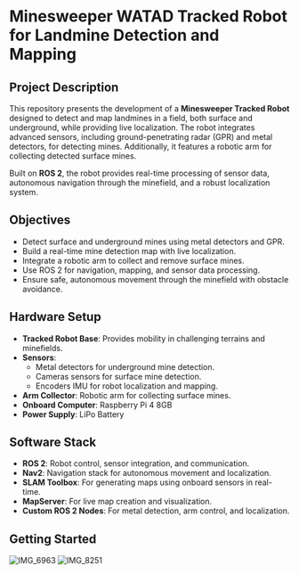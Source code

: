 # Minesweeper WATAD Tracked Robot for Landmine Detection and Mapping

## Project Description

This repository presents the development of a **Minesweeper Tracked Robot** designed to detect and map landmines in a field, both surface and underground, while providing live localization. The robot integrates advanced sensors, including ground-penetrating radar (GPR) and metal detectors, for detecting mines. Additionally, it features a robotic arm for collecting detected surface mines.

Built on **ROS 2**, the robot provides real-time processing of sensor data, autonomous navigation through the minefield, and a robust localization system.

## Objectives

- Detect surface and underground mines using metal detectors and GPR.
- Build a real-time mine detection map with live localization.
- Integrate a robotic arm to collect and remove surface mines.
- Use ROS 2 for navigation, mapping, and sensor data processing.
- Ensure safe, autonomous movement through the minefield with obstacle avoidance.

## Hardware Setup

- **Tracked Robot Base**: Provides mobility in challenging terrains and minefields.
- **Sensors**: 
  - Metal detectors for underground mine detection.
  - Cameras  sensors for surface mine detection.
  - Encoders  IMU for robot localization and mapping.
- **Arm Collector**: Robotic arm for collecting surface mines.
- **Onboard Computer**: Raspberry Pi 4 8GB
- **Power Supply**: LiPo Battery 

## Software Stack

- **ROS 2**: Robot control, sensor integration, and communication.
- **Nav2**: Navigation stack for autonomous movement and localization.
- **SLAM Toolbox**: For generating maps using onboard sensors in real-time.
- **MapServer**: For live map creation and visualization.
- **Custom ROS 2 Nodes**: For metal detection, arm control, and localization.

## Getting Started
![IMG_6963](https://github.com/user-attachments/assets/fefb2aa7-6ecb-41a8-910a-b22197e9611b)
![IMG_8251](https://github.com/user-attachments/assets/ca91f3c4-6ffc-4bcd-9d53-442c39a9ee41)
